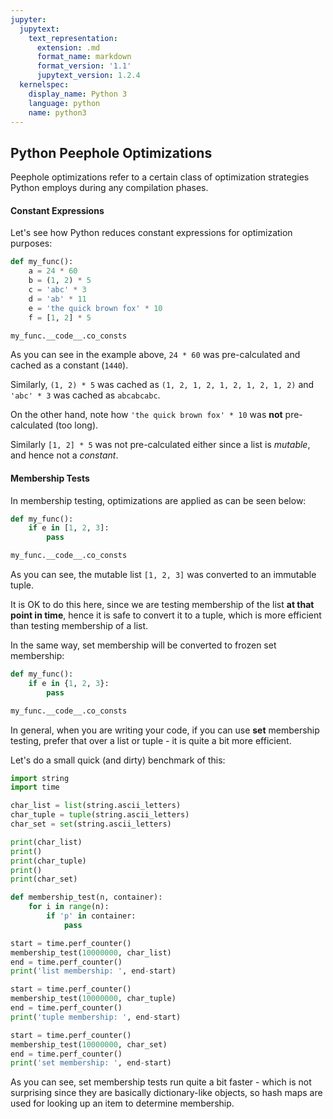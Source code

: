 ```yaml
---
jupyter:
  jupytext:
    text_representation:
      extension: .md
      format_name: markdown
      format_version: '1.1'
      jupytext_version: 1.2.4
  kernelspec:
    display_name: Python 3
    language: python
    name: python3
---
```


## Python Peephole Optimizations


Peephole optimizations refer to a certain class of optimization strategies Python employs during any compilation phases.


#### Constant Expressions


Let's see how Python reduces constant expressions for optimization purposes:

```python
def my_func():
    a = 24 * 60
    b = (1, 2) * 5
    c = 'abc' * 3
    d = 'ab' * 11
    e = 'the quick brown fox' * 10
    f = [1, 2] * 5

```

```python
my_func.__code__.co_consts
```

As you can see in the example above, `24 * 60` was pre-calculated and cached as a constant (`1440`).

Similarly, `(1, 2) * 5` was cached as `(1, 2, 1, 2, 1, 2, 1, 2, 1, 2)` and `'abc' * 3` was cached as `abcabcabc`.

On the other hand, note how `'the quick brown fox' * 10` was **not** pre-calculated (too long).

Similarly `[1, 2] * 5` was not pre-calculated either since a list is *mutable*, and hence not a *constant*.


#### Membership Tests


In membership testing, optimizations are applied as can be seen below:

```python
def my_func():
    if e in [1, 2, 3]:
        pass
```

```python
my_func.__code__.co_consts
```

As you can see, the mutable list `[1, 2, 3]` was converted to an immutable tuple. 

It is OK to do this here, since we are testing membership of the list **at that point in time**, hence it is safe to convert it to a tuple, which is more efficient than testing membership of a list.


In the same way, set membership will be converted to frozen set membership:

```python
def my_func():
    if e in {1, 2, 3}:
        pass
```

```python
my_func.__code__.co_consts
```

In general, when you are writing your code, if you can use **set** membership testing, prefer that over a list or tuple - it is quite a bit more efficient.

Let's do a small quick (and dirty) benchmark of this:

```python
import string
import time 

char_list = list(string.ascii_letters)
char_tuple = tuple(string.ascii_letters)
char_set = set(string.ascii_letters)

print(char_list)
print()
print(char_tuple)
print()
print(char_set)
```

```python
def membership_test(n, container):
    for i in range(n):
        if 'p' in container:
            pass
```

```python
start = time.perf_counter()
membership_test(10000000, char_list)
end = time.perf_counter()
print('list membership: ', end-start)
```

```python
start = time.perf_counter()
membership_test(10000000, char_tuple)
end = time.perf_counter()
print('tuple membership: ', end-start)
```

```python
start = time.perf_counter()
membership_test(10000000, char_set)
end = time.perf_counter()
print('set membership: ', end-start)
```

As you can see, set membership tests run quite a bit faster - which is not surprising since they are basically dictionary-like objects, so hash maps are used for looking up an item to determine membership.
